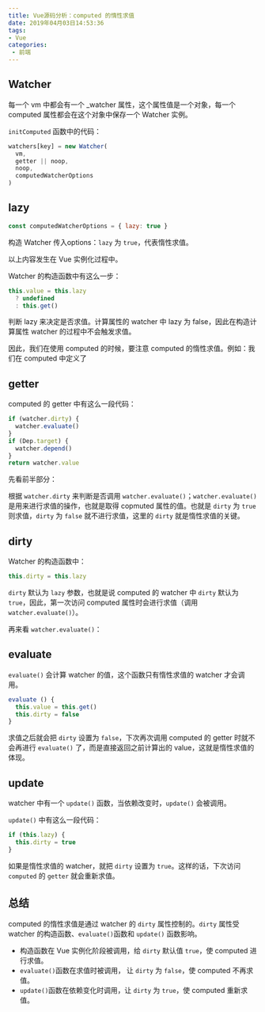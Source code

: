 ```yaml
---
title: Vue源码分析：computed 的惰性求值
date: 2019年04月03日14:53:36
tags:
- Vue
categories: 
 - 前端
---
```


## Watcher

每一个 vm 中都会有一个 _watcher 属性，这个属性值是一个对象，每一个 computed 属性都会在这个对象中保存一个 Watcher 实例。

`initComputed` 函数中的代码：

```JavaScript
watchers[key] = new Watcher(
  vm,
  getter || noop,
  noop,
  computedWatcherOptions
)
```

## lazy

```JavaScript
const computedWatcherOptions = { lazy: true }
```

构造 Watcher 传入options：`lazy` 为 `true`，代表惰性求值。

以上内容发生在 Vue 实例化过程中。

Watcher 的构造函数中有这么一步：

```JavaScript
this.value = this.lazy
  ? undefined
  : this.get()
```

判断 lazy 来决定是否求值。计算属性的 watcher 中 lazy 为 false，因此在构造计算属性 watcher 的过程中不会触发求值。

因此，我们在使用 computed 的时候，要注意 computed 的惰性求值。例如：我们在 computed 中定义了

## getter

computed 的 getter 中有这么一段代码：

```JavaScript
if (watcher.dirty) {
  watcher.evaluate()
}
if (Dep.target) {
  watcher.depend()
}
return watcher.value
```

先看前半部分：

根据 `watcher.dirty` 来判断是否调用 `watcher.evaluate()`；`watcher.evaluate()` 是用来进行求值的操作，也就是取得 copmuted 属性的值。也就是 `dirty` 为 `true` 则求值，`dirty` 为 `false` 就不进行求值，这里的 `dirty` 就是惰性求值的关键。

## dirty

Watcher 的构造函数中：

```JavaScript
this.dirty = this.lazy
```

`dirty` 默认为 `lazy` 参数，也就是说 computed 的 watcher 中 `dirty` 默认为 `true`，因此，第一次访问 computed 属性时会进行求值（调用 `watcher.evaluate()`）。


再来看 `watcher.evaluate()`：

## evaluate

`evaluate()` 会计算 watcher 的值，这个函数只有惰性求值的 watcher 才会调用。

```JavaScript
evaluate () {
  this.value = this.get()
  this.dirty = false
}
```

求值之后就会把 `dirty` 设置为 `false`，下次再次调用 computed 的 getter 时就不会再进行 `evaluate()` 了，而是直接返回之前计算出的 value，这就是惰性求值的体现。

## update

watcher 中有一个 `update()` 函数，当依赖改变时，`update()` 会被调用。

`update()` 中有这么一段代码：

```JavaScript
if (this.lazy) {
  this.dirty = true
} 
```

如果是惰性求值的 watcher，就把 `dirty` 设置为 `true`。这样的话，下次访问 `computed` 的 `getter` 就会重新求值。

## 总结

computed 的惰性求值是通过 watcher 的 `dirty` 属性控制的。`dirty` 属性受 watcher 的构造函数、`evaluate()`函数和 `update()` 函数影响。

- 构造函数在 Vue 实例化阶段被调用，给 `dirty` 默认值 `true`，使 computed 进行求值。
- `evaluate()`函数在求值时被调用， 让 `dirty` 为 `false`，使 computed 不再求值。
- `update()`函数在依赖变化时调用，让 `dirty` 为 `true`，使 computed 重新求值。